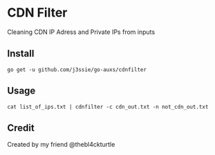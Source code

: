 # CDN Filter

Cleaning CDN IP Adress and Private IPs from inputs

## Install

```shell
go get -u github.com/j3ssie/go-auxs/cdnfilter
```

## Usage

```shell
cat list_of_ips.txt | cdnfilter -c cdn_out.txt -n not_cdn_out.txt
```

## Credit

Created by my friend @thebl4ckturtle
